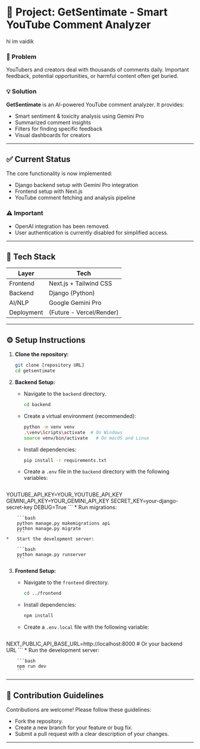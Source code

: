 # 🧠 Project: GetSentimate - Smart YouTube Comment Analyzer


 hi im vaidik
### 🎯 Problem

YouTubers and creators deal with thousands of comments daily. Important feedback, potential opportunities, or harmful content often get buried.

### 💡 Solution

**GetSentimate** is an AI-powered YouTube comment analyzer. It provides:

*   Smart sentiment & toxicity analysis using Gemini Pro
*   Summarized comment insights
*   Filters for finding specific feedback
*   Visual dashboards for creators

---

## ✅ Current Status

The core functionality is now implemented:

*   Django backend setup with Gemini Pro integration
*   Frontend setup with Next.js
*   YouTube comment fetching and analysis pipeline

### ⚠️ Important

*   OpenAI integration has been removed.
*   User authentication is currently disabled for simplified access.

---

## 🧱 Tech Stack

| Layer        | Tech                      |
| ------------ | ------------------------- |
| Frontend     | Next.js + Tailwind CSS    |
| Backend      | Django (Python)           |
| AI/NLP       | Google Gemini Pro         |
| Deployment   | (Future - Vercel/Render) |

---

## ⚙️ Setup Instructions

1.  **Clone the repository:**

    ```bash
    git clone [repository URL]
    cd getsentimate
    ```
2.  **Backend Setup:**

    *   Navigate to the `backend` directory.

        ```bash
        cd backend
        ```
    *   Create a virtual environment (recommended):

        ```bash
        python -m venv venv
        .\venv\Scripts\activate  # On Windows
        source venv/bin/activate   # On macOS and Linux
        ```
    *   Install dependencies:

        ```bash
        pip install -r requirements.txt
        ```
    *   Create a `.env` file in the `backend` directory with the following variables:

        ```
YOUTUBE_API_KEY=YOUR_YOUTUBE_API_KEY
GEMINI_API_KEY=YOUR_GEMINI_API_KEY
SECRET_KEY=your-django-secret-key
DEBUG=True
        ```
    *   Run migrations:

        ```bash
        python manage.py makemigrations api
        python manage.py migrate
        ```
    *   Start the development server:

        ```bash
        python manage.py runserver
        ```
3.  **Frontend Setup:**

    *   Navigate to the `frontend` directory.

        ```bash
        cd ../frontend
        ```
    *   Install dependencies:

        ```bash
        npm install
        ```
    *   Create a `.env.local` file with the following variable:

        ```
NEXT_PUBLIC_API_BASE_URL=http://localhost:8000 # Or your backend URL
        ```
    *   Run the development server:

        ```bash
        npm run dev
        ```

---

## 🤝 Contribution Guidelines

Contributions are welcome! Please follow these guidelines:

*   Fork the repository.
*   Create a new branch for your feature or bug fix.
*   Submit a pull request with a clear description of your changes.

---

